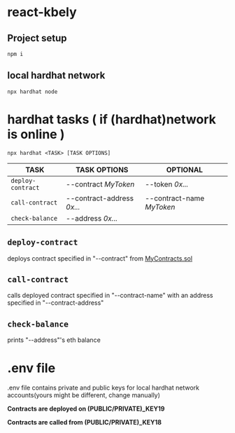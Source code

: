 # react-kbely

## Project setup

    npm i

## local hardhat network

    npx hardhat node

# hardhat tasks ( if (hardhat)network is online )

    npx hardhat <TASK> [TASK OPTIONS]

| TASK            | TASK OPTIONS               | OPTIONAL                  |
| --------------- | -------------------------- | ------------------------- |
| `deploy-contract` | --contract _MyToken_       | --token _0x..._           |
| `call-contract`   | --contract-address _0x..._ | --contract-name _MyToken_ |
| `check-balance`   | --address _0x..._          |

## `deploy-contract`

deploys contract specified in "--contract" from [MyContracts.sol](https://github.com/SorrowCrow/Solidity/blob/main/contracts/MyContracts.sol)

## `call-contract`

calls deployed contract specified in "--contract-name" with an address specified in "--contract-address"

## `check-balance`

prints "--address"'s eth balance

# .env file

.env file contains private and public keys for local hardhat network accounts(yours might be different, change manually)

**Contracts are deployed on (PUBLIC/PRIVATE)\_KEY19**

**Contracts are called from (PUBLIC/PRIVATE)\_KEY18**
